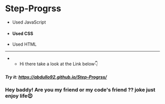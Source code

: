 # Step-Progrss

- Used JavaScript
- #### Used CSS
- Used HTML
- - -
 
- - Hi there take a look at the Link below👇

##### Try it: https://abdullo92.github.io/Step-Progrss/
### Hey baddy! Are you my friend or my code's friend ?? joke just enjoy life😍
